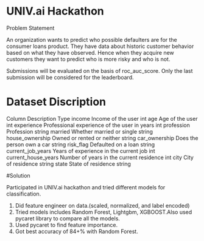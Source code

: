 # UNIV.ai Hackathon

Problem Statement

An organization wants to predict who possible defaulters are for the consumer loans product. They have data about historic customer behavior based on what they have observed. Hence when they acquire new customers they want to predict who is more risky and who is not.

Submissions will be evaluated on the basis of roc_auc_score. Only the last submission will be considered for the leaderboard.

# Dataset Discription
Column
Description
Type
income	Income of the user	int
age	Age of the user	int
experience	Professional experience of the user in years	int
profession	Profession	string
married	Whether married or single	string
house_ownership	Owned or rented or neither	string
car_ownership	Does the person own a car	string
risk_flag	Defaulted on a loan	string
current_job_years	Years of experience in the current job	int
current_house_years	Number of years in the current residence	int
city	City of residence	string
state	State of residence	string

#Solution

Participated in UNIV.ai hackathon and tried different models for classification.
1. Did feature engineer on data.(scaled, normalized, and label encoded)
1. Tried models includes Random Forest, Lightgbm, XGBOOST.Also used pycaret library to compare all the models.
2. Used pycaret to find feature importance.
3. Got best accuracy of 84+% with Random Forest.
